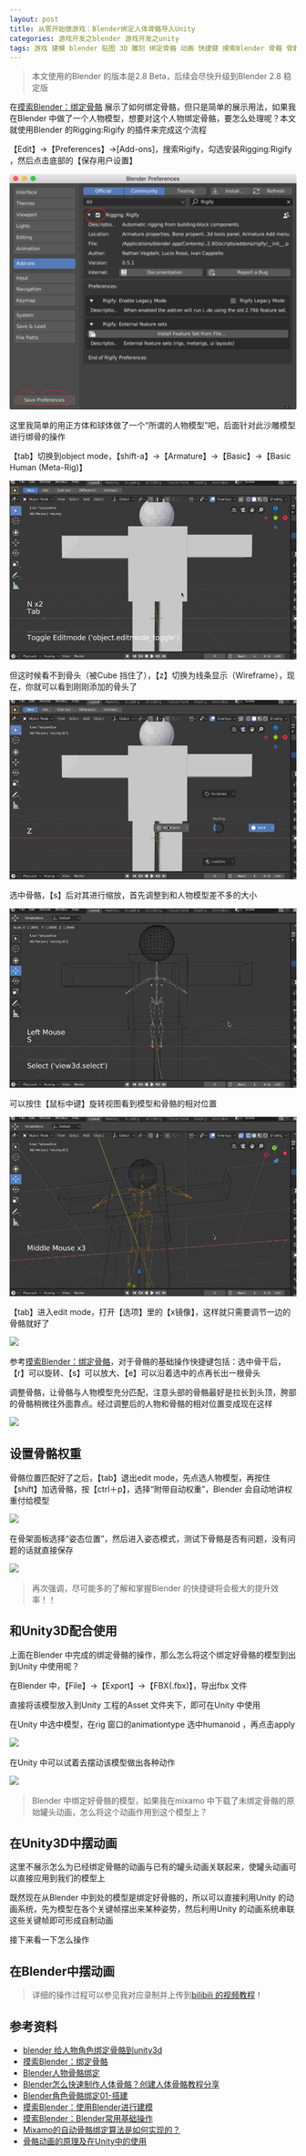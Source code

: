 ```yaml
---
layout: post
title: 从零开始做游戏：Blender绑定人体骨骼导入Unity
categories: 游戏开发之blender 游戏开发之unity 
tags: 游戏 建模 blender 贴图 3D 雕刻 绑定骨骼 动画 快捷键 摸索Blender 骨骼 骨骼权重 Rigging:Rigify unity unity3d Unity3D U3D 镜像模式 fbx 
---
```


>本文使用的Blender 的版本是2.8 Beta，后续会尽快升级到Blender 2.8 稳定版

在[摸索Blender：绑定骨骼](http://www.xumenger.com/blender-bone-03-20190908/) 展示了如何绑定骨骼，但只是简单的展示用法，如果我在Blender 中做了一个人物模型，想要对这个人物绑定骨骼，要怎么处理呢？本文就使用Blender 的Rigging:Rigify 的插件来完成这个流程

【Edit】->【Preferences】->[Add-ons]，搜索Rigify，勾选安装Rigging:Rigify ，然后点击底部的【保存用户设置】

![](../media/image/2020-02-11/01.png)

这里我简单的用正方体和球体做了一个“所谓的人物模型”吧，后面针对此沙雕模型进行绑骨的操作

【tab】切换到object mode，【shift-a】->【Armature】->【Basic】->【Basic Human (Meta-Rig)】

![](../media/image/2020-02-11/02.gif)

但这时候看不到骨头（被Cube 挡住了），【z】切换为线条显示（Wireframe），现在，你就可以看到刚刚添加的骨头了

![](../media/image/2020-02-11/03.gif)

选中骨骼，【s】后对其进行缩放，首先调整到和人物模型差不多的大小

![](../media/image/2020-02-11/04.gif)

可以按住【鼠标中键】旋转视图看到模型和骨骼的相对位置

![](../media/image/2020-02-11/05.gif)

【tab】进入edit mode，打开【选项】里的【x镜像】，这样就只需要调节一边的骨骼就好了

![](../media/image/2020-02-11/06.gif)

参考[摸索Blender：绑定骨骼](http://www.xumenger.com/blender-bone-03-20190908/)，对于骨骼的基础操作快捷键包括：选中骨干后，【r】可以旋转、【s】可以放大、【e】可以沿着选中的点再长出一根骨头

调整骨骼，让骨骼与人物模型充分匹配，注意头部的骨骼最好是拉长到头顶，胯部的骨骼稍微往外面靠点。经过调整后的人物和骨骼的相对位置变成现在这样

![](../media/image/2020-02-11/07.png)

## 设置骨骼权重

骨骼位置匹配好了之后，【tab】退出edit mode，先点选人物模型，再按住【shift】加选骨骼，按【ctrl＋p】，选择“附带自动权重”，Blender 会自动地讲权重付给模型

![](../media/image/2020-02-11/08.gif)

在骨架面板选择“姿态位置”，然后进入姿态模式，测试下骨骼是否有问题，没有问题的话就直接保存

![](../media/image/2020-02-11/09.gif)

>再次强调，尽可能多的了解和掌握Blender 的快捷键将会极大的提升效率！！

## 和Unity3D配合使用

上面在Blender 中完成的绑定骨骼的操作，那么怎么将这个绑定好骨骼的模型到出到Unity 中使用呢？

在Blender 中，【File】->【Export】->【FBX(.fbx)】，导出fbx 文件

直接将该模型放入到Unity 工程的Asset 文件夹下，即可在Unity 中使用

在Unity 中选中模型，在rig 窗口的animationtype 选中humanoid ，再点击apply

![](../media/image/2020-02-11/10.png)

在Unity 中可以试着去摆动该模型做出各种动作

![](../media/image/2020-02-11/11.gif)

>Blender 中绑定好骨骼的模型，如果我在mixamo 中下载了未绑定骨骼的原始罐头动画，怎么将这个动画作用到这个模型上？

## 在Unity3D中摆动画

这里不展示怎么为已经绑定骨骼的动画与已有的罐头动画关联起来，使罐头动画可以直接应用到我们的模型上

既然现在从Blender 中到处的模型是绑定好骨骼的，所以可以直接利用Unity 的动画系统，先为模型在各个关键帧摆出来某种姿势，然后利用Unity 的动画系统串联这些关键帧即可形成自制动画

接下来看一下怎么操作



## 在Blender中摆动画



>详细的操作过程可以参见我对应录制并上传到[bilibili 的视频教程]()！

## 参考资料

* [blender 给人物角色绑定骨骼到unity3d](https://blog.csdn.net/qq_18609315/article/details/50417087)
* [摸索Blender：绑定骨骼](http://www.xumenger.com/blender-bone-03-20190908/)
* [Blender人物骨骼绑定](https://blog.csdn.net/perry0528/article/details/89181512)
* [Blender怎么快速制作人体骨骼？创建人体骨骼教程分享](https://www.golue.com/news/v365537.html)
* [Blender角色骨骼绑定01-搭建](https://www.bilibili.com/video/av50949442/)
* [摸索Blender：使用Blender进行建模](http://www.xumenger.com/blender-example-02-20190907/)
* [摸索Blender：Blender常用基础操作](http://www.xumenger.com/blender-example-01-20190907/)
* [Mixamo的自动骨骼绑定算法是如何实现的？](https://www.zhihu.com/question/62493885)
* [骨骼动画的原理及在Unity中的使用](https://www.cnblogs.com/blueberryzzz/p/9960131.html)
